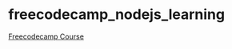 # freecodecamp_nodejs_learning

[Freecodecamp Course](https://www.freecodecamp.org/learn/back-end-development-and-apis/basic-node-and-express/meet-the-node-console)
